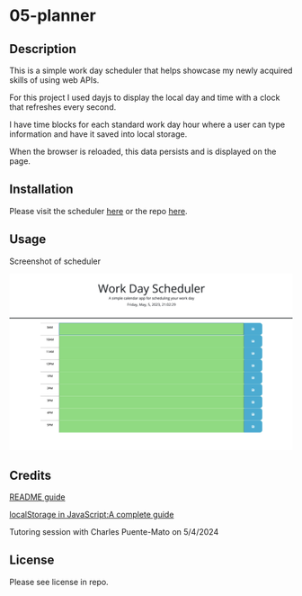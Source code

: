 # 05-planner

## Description

This is a simple work day scheduler that helps showcase my newly acquired skills of using web APIs. 

For this project I used dayjs to display the local day and time with a clock that refreshes every second. 

I have time blocks for each standard work day hour where a user can type information and have it saved into local storage. 

When the browser is reloaded, this data persists and is displayed on the page. 

## Installation

Please visit the scheduler [here](https://aimeedarling.github.io/day-planner/) or the repo [here](https://github.com/aimeedarling/day-planner).

## Usage

Screenshot of scheduler

 ![alt text="screenshot of scheduler"](./assets/screenshot.png)
    
## Credits

[README guide](https://coding-boot-camp.github.io/full-stack/)

[localStorage in JavaScript:A complete guide](https://blog.logrocket.com/localstorage-javascript-complete-guide/)

Tutoring session with Charles Puente-Mato on 5/4/2024

## License

Please see license in repo.
